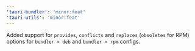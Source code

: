 ```yaml
---
'tauri-bundler': 'minor:feat'
'tauri-utils': 'minor:feat'
---
```


Added support for `provides`, `conflicts` and `replaces` (`obsoletes` for RPM) options for `bundler > deb` and `bundler > rpm` configs.
